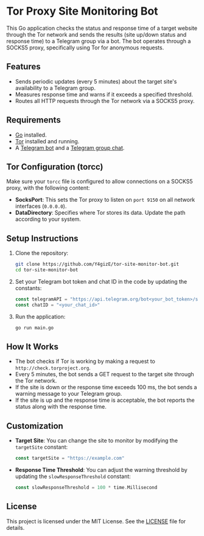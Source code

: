 # Tor Proxy Site Monitoring Bot

This Go application checks the status and response time of a target website through the Tor network and sends the results (site up/down status and response time) to a Telegram group via a bot. The bot operates through a SOCKS5 proxy, specifically using Tor for anonymous requests.

## Features

- Sends periodic updates (every 5 minutes) about the target site's availability to a Telegram group.
- Measures response time and warns if it exceeds a specified threshold.
- Routes all HTTP requests through the Tor network via a SOCKS5 proxy.

## Requirements

- [Go](https://golang.org/dl/) installed.
- [Tor](https://www.torproject.org/download/) installed and running.
- A [Telegram bot](https://core.telegram.org/bots#6-botfather) and a [Telegram group chat](https://telegram.org/faq_groups).

## Tor Configuration (torcc)

Make sure your `torcc` file is configured to allow connections on a SOCKS5 proxy, with the following content:

- **SocksPort**: This sets the Tor proxy to listen on `port 9150` on all network interfaces (`0.0.0.0`).
- **DataDirectory**: Specifies where Tor stores its data. Update the path according to your system.

## Setup Instructions

1. Clone the repository:

    ```bash
    git clone https://github.com/Y4gizE/tor-site-monitor-bot.git
    cd tor-site-monitor-bot
    ```

2. Set your Telegram bot token and chat ID in the code by updating the constants:

    ```go
    const telegramAPI = "https://api.telegram.org/bot<your_bot_token>/sendMessage"
    const chatID = "<your_chat_id>"
    ```

3. Run the application:

    ```bash
    go run main.go
    ```

## How It Works

- The bot checks if Tor is working by making a request to `http://check.torproject.org`.
- Every 5 minutes, the bot sends a GET request to the target site through the Tor network.
- If the site is down or the response time exceeds 100 ms, the bot sends a warning message to your Telegram group.
- If the site is up and the response time is acceptable, the bot reports the status along with the response time.

## Customization

- **Target Site**: You can change the site to monitor by modifying the `targetSite` constant:

    ```go
    const targetSite = "https://example.com"
    ```

- **Response Time Threshold**: You can adjust the warning threshold by updating the `slowResponseThreshold` constant:

    ```go
    const slowResponseThreshold = 100 * time.Millisecond
    ```

## License

This project is licensed under the MIT License. See the [LICENSE](./LICENSE) file for details.
